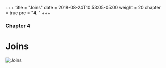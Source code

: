 +++
title = "Joins"
date = 2018-08-24T10:53:05-05:00
weight = 20
chapter = true
pre = "<b>4. </b>"
+++

### Chapter 4

# Joins

![Joins](/cc520/images/04-joins/joinsyntax.png)
